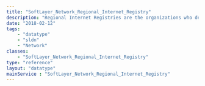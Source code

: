 ```yaml
---
title: "SoftLayer_Network_Regional_Internet_Registry"
description: "Regional Internet Registries are the organizations who delegate IP address blocks to other groups or organizations around the Internet. The information contained in this data type is used throughout the networking-related services in our systems. "
date: "2018-02-12"
tags:
    - "datatype"
    - "sldn"
    - "Network"
classes:
    - "SoftLayer_Network_Regional_Internet_Registry"
type: "reference"
layout: "datatype"
mainService : "SoftLayer_Network_Regional_Internet_Registry"
---
```

